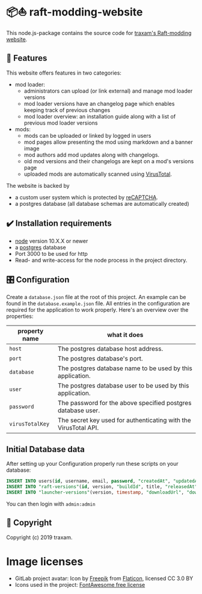 # 📦⛵ raft-modding-website
This node.js-package contains the source code for [traxam's Raft-modding website](https://raftmodding.trax.am/).

## 📍 Features
This website offers features in two categories:
* mod loader:
  - administrators can upload (or link external) and manage mod loader versions
  - mod loader versions have an changelog page which enables keeping track of previous changes
  - mod loader overview: an installation guide along with a list of previous mod loader versions
* mods:
  - mods can be uploaded or linked by logged in users
  - mod pages allow presenting the mod using markdown and a banner image
  - mod authors add mod updates along with changelogs.
  - old mod versions and their changelogs are kept on a mod's versions page
  - uploaded mods are automatically scanned using [VirusTotal](https://www.virustotal.com/).

The website is backed by
* a custom user system which is protected by [reCAPTCHA](https://www.google.com/recaptcha/intro/v3.html#).
* a postgres database (all database schemas are automatically created)

## ✔️ Installation requirements
* [node](https://nodejs.org/) version 10.X.X or newer
* a [postgres](https://www.postgresql.org/) database
* Port 3000 to be used for http
* Read- and write-access for the node process in the project directory.

## 🎛️ Configuration
Create a `database.json` file at the root of this project. An example can be found in the `database.example.json` file.
All entries in the configuration are required for the application to work properly. Here's an overview over the properties:

| property name     | what it does |
| ----------------- | ------------ |
| `host`            | The postgres database host address. |
| `port`            | The postgres database's port. |
| `database`        | The postgres database name to be used by this application. |
| `user`            | The postgres database user to be used by this application. |
| `password`        | The password for the above specified postgres database user. |
| `virusTotalKey`   | The secret key used for authenticating with the VirusTotal API. |

## Initial Database data
After setting up your Configuration properly run these scripts on your database:
```sql
INSERT INTO users(id, username, email, password, "createdAt", "updatedAt")VALUES (0, 'admin', 'admin-0000000000000000000', '$2a$04$2JkewxGRqEZhSDhN4p.Xgu/vsy3vWWDdpRzFKgxUwCylpBnFgMvzS', '2019-01-01 00:00:00.000000', '2019-01-01 00:00:00.000000');
INSERT INTO "raft-versions"(id, version, "buildId", title, "releasedAt", "createdAt", "updatedAt")VALUES (0, '0.0.1', 1, 'Version 0.0.1', '2019-01-01 00:00:00.000000', '2019-01-01 00:00:00.000000', '2019-01-01 00:00:00.000000');
INSERT INTO "launcher-versions"(version, timestamp, "downloadUrl", "downloadCount", changelog, "createdAt", "updatedAt")VALUES ('0.0.1', '2019-01-01 00:00:00.000000', '', 0, '', '2019-01-01 00:00:00.000000', '2019-01-01 00:00:00.000000');
```

You can then login with `admin:admin`

## 📝 Copyright
Copyright (c) 2019 traxam.
# Image licenses
- GitLab project avatar: Icon by [Freepik](https://www.freepik.com/) from [Flaticon](https://www.flaticon.com), licensed CC 3.0 BY
- Icons used in the project: [FontAwesome free license](https://fontawesome.com/license/free)

